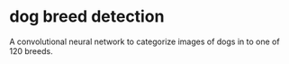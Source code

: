 # dog breed detection
A convolutional neural network to categorize images of dogs in to one of 120 breeds.
